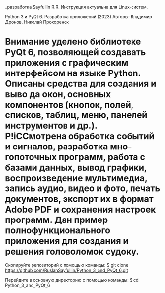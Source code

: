 _разработка Sayfullin R.R. Инструкция актуальна для Linux-систем.

Python 3 и PyQt 6. Разработка приложений (2023)
Авторы: Владимир Дронов, Николай Прохоренок

Внимание уделено библиотеке PyQt 6, позволяющей создавать приложения с графическим интерфейсом на языке Python. 
Описаны средства для создания и выво­
да окон, основных компонентов (кнопок, полей, списков, таблиц, меню, панелей
инструментов и др.). Р!iССмотрена обработка событий и сигналов, разработка мно­
гопоточных программ, работа с базами данных, вывод графики, воспроизведение
мультимедиа, запись аудио, видео и фото, печать документов, экспорт их в формат
Adobe PDF и сохранения настроек программ. Дан пример полнофункционального
приложения для создания и решения головоломок судоку. 
========================================================================================================================

Скопируйте репозиторий с помощью команды:
$ git clone https://github.com/RuslanSayfullin/Python_3_and_PyQt_6.git

Перейдите в основную директорию с помощью команды: 
$ cd Python_3_and_PyQt_6
